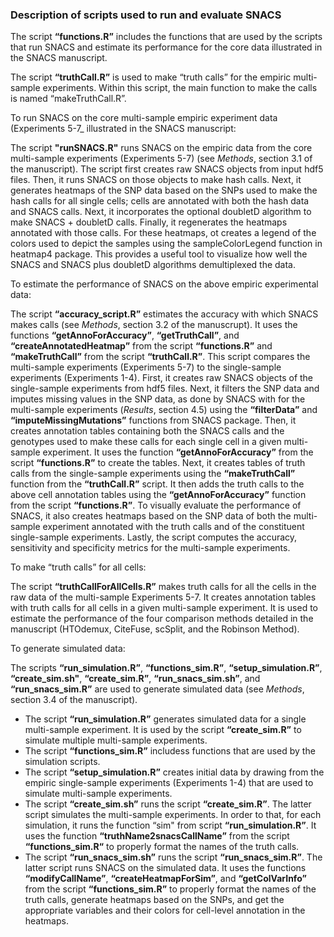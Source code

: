 ### Description of scripts used to run and evaluate SNACS

The script **“functions.R”** includes the functions that are used by the scripts that run SNACS and estimate its performance for the core data illustrated in the SNACS manuscript. 

The script **“truthCall.R”** is used to make “truth calls” for the empiric multi-sample experiments. Within this script, the main function to make the calls is named “makeTruthCall.R”.

To run SNACS on the core multi-sample empiric experiment data (Experiments 5-7_ illustrated in the SNACS manuscript:

The script **"runSNACS.R"** runs SNACS on the empiric data from the core multi-sample experiments (Experiments 5-7) (see *Methods*, section 3.1 of the manuscript). The script first creates raw SNACS objects from input hdf5 files.  Then, it runs SNACS on those objects to make hash calls. Next, it generates heatmaps of the SNP data based on the SNPs used to make the hash calls for all single cells; cells are annotated with both the hash data and SNACS calls. Next, it incorporates the optional doubletD algorithm to make SNACS + doubletD calls. Finally, it regenerates the heatmaps annotated with those calls. For these heatmaps, ot creates a legend of the colors used to depict the samples using the sampleColorLegend function in heatmap4 package. This provides a useful tool to visualize how well the SNACS and SNACS plus doubletD algorithms demultiplexed the data.

To estimate the performance of SNACS on the above empiric experimental data:

The script **“accuracy_script.R”** estimates the accuracy with which SNACS makes calls (see *Methods*, section 3.2 of the manuscrupt). It uses the functions **“getAnnoForAccuracy”**, **“getTruthCall”**, and **“createAnnotatedHeatmap”** from the script **“functions.R”** and **“makeTruthCall”** from the script **“truthCall.R”**. This script compares the multi-sample experiments (Experiments 5-7) to the single-sample experiments (Experiments 1-4). First, it creates raw SNACS objects of the single-sample experiments from hdf5 files.  Next, it filters the SNP data and imputes missing values in the SNP data, as done by SNACS with for the multi-sample experiments (*Results*, section 4.5) using the **“filterData”** and **“imputeMissingMutations”** functions from SNACS package. Then, it creates annotation tables containing both the SNACS calls and the genotypes used to make these calls for each single cell in a given multi-sample experiment. It uses the function **“getAnnoForAccuracy”** from the script **“functions.R”** to create the tables. Next, it creates tables of truth calls from the single-sample experiments using  the **“makeTruthCall”** function from the **“truthCall.R”** script. It then adds the truth calls to the above cell annotation tables using the **“getAnnoForAccuracy”** function from the script **“functions.R”**. To visually evaluate the performance of SNACS, it also creates heatmaps based on the SNP data of both the multi-sample experiment annotated with the truth calls and of the constituent single-sample experiments. Lastly, the script computes the accuracy, sensitivity and specificity metrics for the multi-sample experiments.


To make “truth calls” for all cells:

The script **“truthCallForAllCells.R”** makes truth calls for all the cells in the raw data of the multi-sample Experiments 5-7. It creates annotation tables with truth calls for all cells in a given multi-sample experiment. It is used to estimate the performance of the four comparison methods detailed in the manuscript (HTOdemux, CiteFuse, scSplit, and the Robinson Method).

To generate simulated data:

The scripts **“run_simulation.R”**, **“functions_sim.R”**, **“setup_simulation.R”**, **“create_sim.sh"**, **“create_sim.R”**,  **“run_snacs_sim.sh”**, and **“run_snacs_sim.R”**  are used to generate simulated data (see *Methods*, section 3.4 of the manuscript).

- The script **“run_simulation.R”** generates simulated data for a single multi-sample experiment. It is used by the script **“create_sim.R”** to simulate multiple multi-sample experiments.
- The script **“functions_sim.R”** includess functions that are used by the simulation scripts.
- The script **“setup_simulation.R”** creates initial data by drawing from the empiric single-sample experiments (Experiments 1-4) that are used to simulate multi-sample experiments.
- The script **“create_sim.sh”** runs the script **“create_sim.R”**. The latter script simulates the multi-sample experiments. In order to that, for each simulation, it runs the function “sim" from script **“run_simulation.R”**. It uses the function **“truthName2snacsCallName”** from the script **“functions_sim.R“** to properly format the names of the truth calls.
- The script **“run_snacs_sim.sh”** runs the script **“run_snacs_sim.R”**. The latter script runs SNACS on the simulated data. It uses the functions **“modifyCallName”**, **“createHeatmapForSim”**, and **“getColVarInfo”** from the script **“functions_sim.R”** to properly format the names of the truth calls, generate heatmaps based on the SNPs, and get the appropriate variables and their colors for cell-level annotation in the heatmaps.






